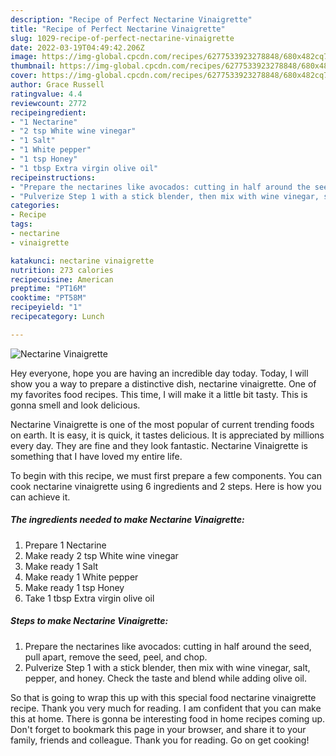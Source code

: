 ```yaml
---
description: "Recipe of Perfect Nectarine Vinaigrette"
title: "Recipe of Perfect Nectarine Vinaigrette"
slug: 1029-recipe-of-perfect-nectarine-vinaigrette
date: 2022-03-19T04:49:42.206Z
image: https://img-global.cpcdn.com/recipes/6277533923278848/680x482cq70/nectarine-vinaigrette-recipe-main-photo.jpg
thumbnail: https://img-global.cpcdn.com/recipes/6277533923278848/680x482cq70/nectarine-vinaigrette-recipe-main-photo.jpg
cover: https://img-global.cpcdn.com/recipes/6277533923278848/680x482cq70/nectarine-vinaigrette-recipe-main-photo.jpg
author: Grace Russell
ratingvalue: 4.4
reviewcount: 2772
recipeingredient:
- "1 Nectarine"
- "2 tsp White wine vinegar"
- "1 Salt"
- "1 White pepper"
- "1 tsp Honey"
- "1 tbsp Extra virgin olive oil"
recipeinstructions:
- "Prepare the nectarines like avocados: cutting in half around the seed, pull apart, remove the seed, peel, and chop."
- "Pulverize Step 1 with a stick blender, then mix with wine vinegar, salt, pepper, and honey. Check the taste and blend while adding olive oil."
categories:
- Recipe
tags:
- nectarine
- vinaigrette

katakunci: nectarine vinaigrette 
nutrition: 273 calories
recipecuisine: American
preptime: "PT16M"
cooktime: "PT58M"
recipeyield: "1"
recipecategory: Lunch

---
```



![Nectarine Vinaigrette](https://img-global.cpcdn.com/recipes/6277533923278848/680x482cq70/nectarine-vinaigrette-recipe-main-photo.jpg)

Hey everyone, hope you are having an incredible day today. Today, I will show you a way to prepare a distinctive dish, nectarine vinaigrette. One of my favorites food recipes. This time, I will make it a little bit tasty. This is gonna smell and look delicious.

Nectarine Vinaigrette is one of the most popular of current trending foods on earth. It is easy, it is quick, it tastes delicious. It is appreciated by millions every day. They are fine and they look fantastic. Nectarine Vinaigrette is something that I have loved my entire life.




To begin with this recipe, we must first prepare a few components. You can cook nectarine vinaigrette using 6 ingredients and 2 steps. Here is how you can achieve it.

<!--inarticleads1-->

##### The ingredients needed to make Nectarine Vinaigrette:

1. Prepare 1 Nectarine
1. Make ready 2 tsp White wine vinegar
1. Make ready 1 Salt
1. Make ready 1 White pepper
1. Make ready 1 tsp Honey
1. Take 1 tbsp Extra virgin olive oil




<!--inarticleads2-->

##### Steps to make Nectarine Vinaigrette:

1. Prepare the nectarines like avocados: cutting in half around the seed, pull apart, remove the seed, peel, and chop.
1. Pulverize Step 1 with a stick blender, then mix with wine vinegar, salt, pepper, and honey. Check the taste and blend while adding olive oil.




So that is going to wrap this up with this special food nectarine vinaigrette recipe. Thank you very much for reading. I am confident that you can make this at home. There is gonna be interesting food in home recipes coming up. Don't forget to bookmark this page in your browser, and share it to your family, friends and colleague. Thank you for reading. Go on get cooking!
